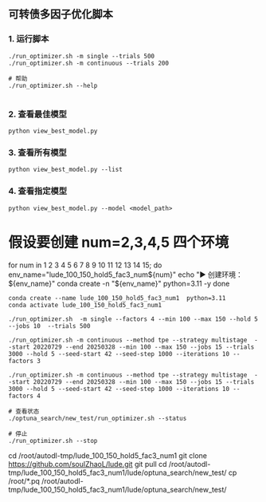 ## 可转债多因子优化脚本

### 1. 运行脚本

```shell
./run_optimizer.sh -m single --trials 500
./run_optimizer.sh -m continuous --trials 200  

# 帮助
./run_optimizer.sh --help


```

### 2. 查看最佳模型

```shell
python view_best_model.py
```

### 3. 查看所有模型

```shell
python view_best_model.py --list
```

### 4. 查看指定模型

```
python view_best_model.py --model <model_path>
```

# 假设要创建 num=2,3,4,5 四个环境

for num in 1 2 3 4 5 6 7 8 9 10 11 12 13 14 15; do
  env_name="lude_100_150_hold5_fac3_num${num}"
  echo "▶️ 创建环境：${env_name}"
  conda create -n "${env_name}" python=3.11 -y
done

```shell
conda create --name lude_100_150_hold5_fac3_num1  python=3.11
conda activate lude_100_150_hold5_fac3_num1

./run_optimizer.sh  -m single --factors 4 --min 100 --max 150 --hold 5 --jobs 10  --trials 500

./run_optimizer.sh -m continuous --method tpe --strategy multistage  --start 20220729 --end 20250328 --min 100 --max 150 --jobs 15 --trials 3000 --hold 5 --seed-start 42 --seed-step 1000 --iterations 10 --factors 3 

./run_optimizer.sh -m continuous --method tpe --strategy multistage  --start 20220729 --end 20250328 --min 100 --max 150 --jobs 15 --trials 3000 --hold 5 --seed-start 42 --seed-step 1000 --iterations 10 --factors 4 

# 查看状态
./optuna_search/new_test/run_optimizer.sh --status

# 停止
./run_optimizer.sh --stop
```

cd /root/autodl-tmp/lude_100_150_hold5_fac3_num1
git clone https://github.com/soulZhaoL/lude.git
git pull
cd /root/autodl-tmp/lude_100_150_hold5_fac3_num1/lude/optuna_search/new_test/
cp /root/*.pq /root/autodl-tmp/lude_100_150_hold5_fac3_num1/lude/optuna_search/new_test/
